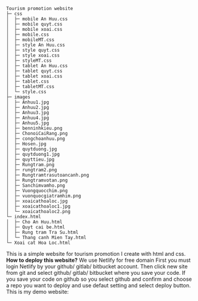```
Tourism promotion website
├─ css
│  ├─ mobile An Huu.css
│  ├─ mobile quyt.css
│  ├─ mobile xoai.css
│  ├─ mobile.css
│  ├─ mobileMT.css
│  ├─ style An Huu.css
│  ├─ style quyt.css
│  ├─ style xoai.css
│  ├─ styleMT.css
│  ├─ tablet An Huu.css
│  ├─ tablet quyt.css
│  ├─ tablet xoai.css
│  ├─ tablet.css
│  ├─ tabletMT.css
│  └─ style.css
├─ images
│  ├─ Anhuu1.jpg
│  ├─ Anhuu2.jpg 
│  ├─ Anhuu3.jpg
│  ├─ Anhuu4.jpg
│  ├─ Anhuu5.jpg
│  ├─ benninhkieu.png
│  ├─ ChonoiCaiRang.png
│  ├─ congchoanhuu.png
│  ├─ Hosen.jpg
│  ├─ quytduong.jpg 
│  ├─ quytduong1.jpg
│  ├─ quyttieu.jpg
│  ├─ Rungtram.png
│  ├─ rungtram2.png
│  ├─ Rungtramtrasutoancanh.png
│  ├─ Rungtramvotan.png
│  ├─ Sanchimvamho.png
│  ├─ Vuongquocchim.png
│  ├─ vuonquocgiatramhim.png
│  ├─ xoaicathoaloc.jpg
│  ├─ xoaicathoaloc1.jpg
│  └─ xoaicathoaloc2.png
└─ index.html
│  ├─ Cho An Huu.html
│  ├─ Quyt cai be.html
│  ├─ Rung tram Tra Su.html
│  └─ Thang canh Mien Tay.html
└─ Xoai cat Hoa Loc.html
```
This is a simple website for tourism promotion I create with html and css.
**How to deploy this website?**
We use Netlify for free domain
First you must login Netlify by your github/ gitlab/ bitbucket account.
Then click new site from git and select github/ gitlab/ bitbucket where you save your code.
If you save your code on github so you select github and confirm and choose a repo you want to deploy and use defaut setting and select deploy button.
This is my demo website: 
